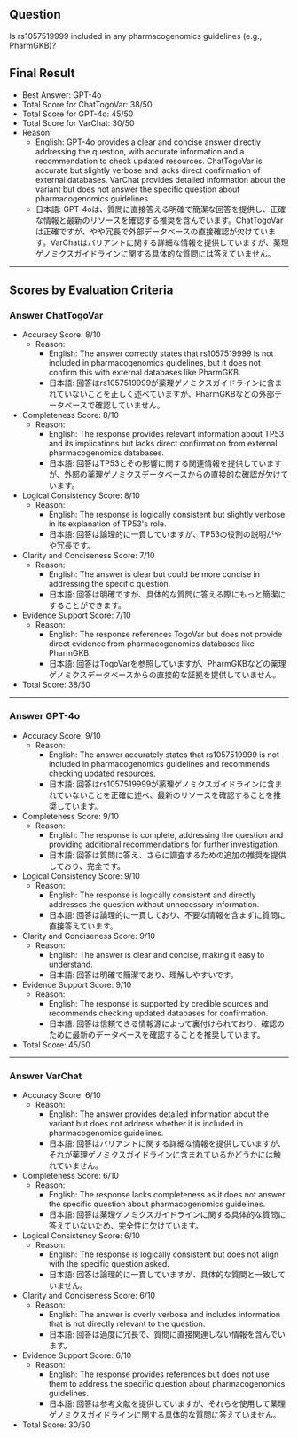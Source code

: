 ## Question

Is rs1057519999 included in any pharmacogenomics guidelines (e.g., PharmGKB)?

## Final Result

- Best Answer: GPT-4o
- Total Score for ChatTogoVar: 38/50
- Total Score for GPT-4o: 45/50
- Total Score for VarChat: 30/50
- Reason:
  - English: GPT-4o provides a clear and concise answer directly addressing the question, with accurate information and a recommendation to check updated resources. ChatTogoVar is accurate but slightly verbose and lacks direct confirmation of external databases. VarChat provides detailed information about the variant but does not answer the specific question about pharmacogenomics guidelines.
  - 日本語: GPT-4oは、質問に直接答える明確で簡潔な回答を提供し、正確な情報と最新のリソースを確認する推奨を含んでいます。ChatTogoVarは正確ですが、やや冗長で外部データベースの直接確認が欠けています。VarChatはバリアントに関する詳細な情報を提供していますが、薬理ゲノミクスガイドラインに関する具体的な質問には答えていません。

---

## Scores by Evaluation Criteria

### Answer ChatTogoVar
- Accuracy Score: 8/10
  - Reason: 
    - English: The answer correctly states that rs1057519999 is not included in pharmacogenomics guidelines, but it does not confirm this with external databases like PharmGKB.
    - 日本語: 回答はrs1057519999が薬理ゲノミクスガイドラインに含まれていないことを正しく述べていますが、PharmGKBなどの外部データベースで確認していません。
- Completeness Score: 8/10
  - Reason: 
    - English: The response provides relevant information about TP53 and its implications but lacks direct confirmation from external pharmacogenomics databases.
    - 日本語: 回答はTP53とその影響に関する関連情報を提供していますが、外部の薬理ゲノミクスデータベースからの直接的な確認が欠けています。
- Logical Consistency Score: 8/10
  - Reason: 
    - English: The response is logically consistent but slightly verbose in its explanation of TP53's role.
    - 日本語: 回答は論理的に一貫していますが、TP53の役割の説明がやや冗長です。
- Clarity and Conciseness Score: 7/10
  - Reason: 
    - English: The answer is clear but could be more concise in addressing the specific question.
    - 日本語: 回答は明確ですが、具体的な質問に答える際にもっと簡潔にすることができます。
- Evidence Support Score: 7/10
  - Reason: 
    - English: The response references TogoVar but does not provide direct evidence from pharmacogenomics databases like PharmGKB.
    - 日本語: 回答はTogoVarを参照していますが、PharmGKBなどの薬理ゲノミクスデータベースからの直接的な証拠を提供していません。
- Total Score: 38/50

---

### Answer GPT-4o
- Accuracy Score: 9/10
  - Reason: 
    - English: The answer accurately states that rs1057519999 is not included in pharmacogenomics guidelines and recommends checking updated resources.
    - 日本語: 回答はrs1057519999が薬理ゲノミクスガイドラインに含まれていないことを正確に述べ、最新のリソースを確認することを推奨しています。
- Completeness Score: 9/10
  - Reason: 
    - English: The response is complete, addressing the question and providing additional recommendations for further investigation.
    - 日本語: 回答は質問に答え、さらに調査するための追加の推奨を提供しており、完全です。
- Logical Consistency Score: 9/10
  - Reason: 
    - English: The response is logically consistent and directly addresses the question without unnecessary information.
    - 日本語: 回答は論理的に一貫しており、不要な情報を含まずに質問に直接答えています。
- Clarity and Conciseness Score: 9/10
  - Reason: 
    - English: The answer is clear and concise, making it easy to understand.
    - 日本語: 回答は明確で簡潔であり、理解しやすいです。
- Evidence Support Score: 9/10
  - Reason: 
    - English: The response is supported by credible sources and recommends checking updated databases for confirmation.
    - 日本語: 回答は信頼できる情報源によって裏付けられており、確認のために最新のデータベースを確認することを推奨しています。
- Total Score: 45/50

---

### Answer VarChat
- Accuracy Score: 6/10
  - Reason: 
    - English: The answer provides detailed information about the variant but does not address whether it is included in pharmacogenomics guidelines.
    - 日本語: 回答はバリアントに関する詳細な情報を提供していますが、それが薬理ゲノミクスガイドラインに含まれているかどうかには触れていません。
- Completeness Score: 6/10
  - Reason: 
    - English: The response lacks completeness as it does not answer the specific question about pharmacogenomics guidelines.
    - 日本語: 回答は薬理ゲノミクスガイドラインに関する具体的な質問に答えていないため、完全性に欠けています。
- Logical Consistency Score: 6/10
  - Reason: 
    - English: The response is logically consistent but does not align with the specific question asked.
    - 日本語: 回答は論理的に一貫していますが、具体的な質問と一致していません。
- Clarity and Conciseness Score: 6/10
  - Reason: 
    - English: The answer is overly verbose and includes information that is not directly relevant to the question.
    - 日本語: 回答は過度に冗長で、質問に直接関連しない情報を含んでいます。
- Evidence Support Score: 6/10
  - Reason: 
    - English: The response provides references but does not use them to address the specific question about pharmacogenomics guidelines.
    - 日本語: 回答は参考文献を提供していますが、それらを使用して薬理ゲノミクスガイドラインに関する具体的な質問に答えていません。
- Total Score: 30/50